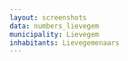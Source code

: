 ```yaml
---
layout: screenshots
data: numbers_lievegem
municipality: Lievegem
inhabitants: Lievegemenaars
---
```

